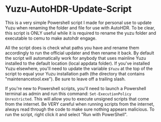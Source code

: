 # Yuzu-AutoHDR-Update-Script

This is a very simple Powershell script I made for personal use to update Yuzu when renaming the folder and file for use with AutoHDR. To be clear, this script is ONLY useful while it is required to rename the yuzu folder and executable to cemu to make autohdr engage.

All the script does is check what paths you have and rename them accordingly to run the official updater and then rename it back. By default the script will automatically work for anybody that uses mainline Yuzu installed to the default location (local appdata folder). If you've installed Yuzu elsewhere, you'll need to update the variable `$Yuzu` at the top of the script to equal your Yuzu installation path (the directory that contains "maintenancetool.exe"). Be sure to leave off a trailing slash.

If you're new to Powershell scripts, you'll need to launch a Powershell terminal as admin and run this command: `Set-ExecutionPolicy Unrestricted`. This will allow you to execute unsigned scripts that come from the internet. Be VERY careful when running scripts from the internet, always read through the code to make sure nothing appears malicious. To run the script, right click it and select "Run with PowerShell".
